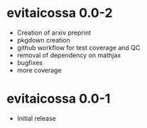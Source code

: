 # evitaicossa 0.0-2

- Creation of arxiv preprint
- pkgdown creation
- github workflow for test coverage and QC
- removal of dependency on mathjax
- bugfixes
- more coverage

# evitaicossa 0.0-1

- Initial release

